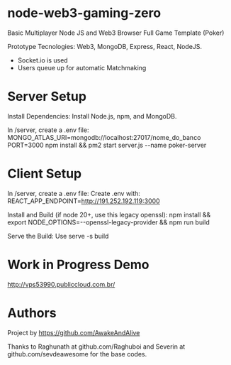 # node-web3-gaming-zero

Basic Multiplayer Node JS and Web3 Browser Full Game Template (Poker)

Prototype Tecnologies: Web3, MongoDB, Express, React, NodeJS.

- Socket.io is used
- Users queue up for automatic Matchmaking

# Server Setup

Install Dependencies:
Install Node.js, npm, and MongoDB.

In /server, create a .env file:
  MONGO_ATLAS_URI=mongodb://localhost:27017/nome_do_banco
  PORT=3000
npm install && pm2 start server.js --name poker-server

# Client Setup

In /server, create a .env file:
Create .env with:
  REACT_APP_ENDPOINT=http://191.252.192.119:3000

Install and Build (if node 20+, use this legacy openssl):
npm install && export NODE_OPTIONS=--openssl-legacy-provider && npm run build

Serve the Build:
Use serve -s build

# Work in Progress Demo

http://vps53990.publiccloud.com.br/

# Authors

Project by https://github.com/AwakeAndAlive

Thanks to Raghunath at github.com/Raghuboi and Severin at github.com/sevdeawesome for the base codes. 
